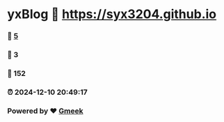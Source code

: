 # yxBlog :link: https://syx3204.github.io 
### :page_facing_up: [5](https://syx3204.github.io/tag.html) 
### :speech_balloon: 3 
### :hibiscus: 152 
### :alarm_clock: 2024-12-10 20:49:17 
### Powered by :heart: [Gmeek](https://github.com/Meekdai/Gmeek)
